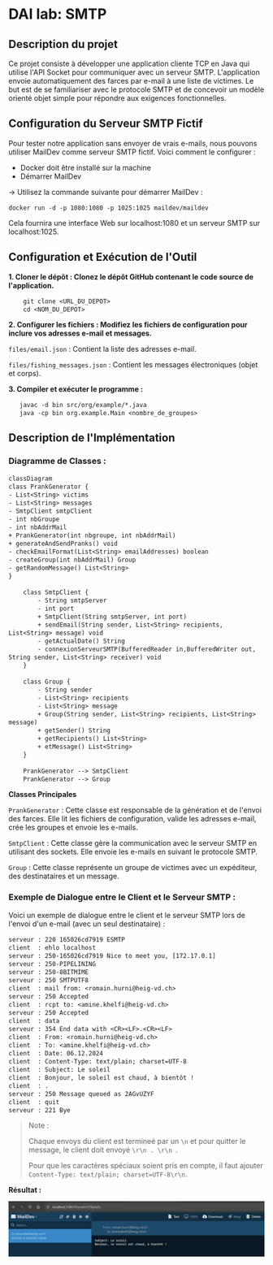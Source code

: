 DAI lab: SMTP
=============

Description du projet
----------

Ce projet consiste à développer une application cliente TCP en Java qui utilise l'API Socket pour communiquer avec un serveur SMTP. L'application envoie automatiquement des farces par e-mail à une liste de victimes. Le but est de se familiariser avec le protocole SMTP et de concevoir un modèle orienté objet simple pour répondre aux exigences fonctionnelles.

Configuration du Serveur SMTP Fictif
-----------------------

Pour tester notre application sans envoyer de vrais e-mails, nous pouvons utiliser MailDev comme serveur SMTP fictif. Voici comment le configurer :

 - Docker doit être installé sur la machine
 - Démarrer MailDev 
 
-> Utilisez la commande suivante pour démarrer MailDev :

    docker run -d -p 1080:1080 -p 1025:1025 maildev/maildev

Cela fournira une interface Web sur localhost:1080 et un serveur SMTP sur localhost:1025.

Configuration et Exécution de l'Outil
-----------

**1. Cloner le dépôt : Clonez le dépôt GitHub contenant le code source de l'application.**

        git clone <URL_DU_DEPOT> 
        cd <NOM_DU_DEPOT>
**2. Configurer les fichiers : Modifiez les fichiers de configuration pour inclure vos adresses e-mail et messages.**

`files/email.json` : Contient la liste des adresses e-mail.

`files/fishing_messages.json` : Contient les messages électroniques (objet et corps).

**3. Compiler et exécuter le programme :**

       javac -d bin src/org/example/*.java
       java -cp bin org.example.Main <nombre_de_groupes>


Description de l'Implémentation
-------

### Diagramme de Classes :

```mermaid
classDiagram
class PrankGenerator {
- List<String> victims
- List<String> messages
- SmtpClient smtpClient
- int nbGroupe
- int nbAddrMail
+ PrankGenerator(int nbgroupe, int nbAddrMail)
+ generateAndSendPranks() void
- checkEmailFormat(List<String> emailAddresses) boolean 
- createGroup(int nbAddrMail) Group
- getRandomMessage() List<String>
}

    class SmtpClient {
        - String smtpServer
        - int port
        + SmtpClient(String smtpServer, int port)
        + sendEmail(String sender, List<String> recipients, List<String> message) void
        - getActualDate() String
        - connexionServeurSMTP(BufferedReader in,BufferedWriter out, String sender, List<String> receiver) void
    }

    class Group {
        - String sender
        - List<String> recipients
        - List<String> message
        + Group(String sender, List<String> recipients, List<String> message)
        + getSender() String
        + getRecipients() List<String>
        + etMessage() List<String>
    }

    PrankGenerator --> SmtpClient
    PrankGenerator --> Group
```

**Classes Principales**

`PrankGenerator` : Cette classe est responsable de la génération et de l'envoi des farces. Elle lit les fichiers de configuration, valide les adresses e-mail, crée les groupes et envoie les e-mails.

`SmtpClient` : Cette classe gère la communication avec le serveur SMTP en utilisant des sockets. Elle envoie les e-mails en suivant le protocole SMTP.

`Group` : Cette classe représente un groupe de victimes avec un expéditeur, des destinataires et un message.

### Exemple de Dialogue entre le Client et le Serveur SMTP :

Voici un exemple de dialogue entre le client et le serveur SMTP lors de l'envoi d'un e-mail (avec un seul destinataire) :

    serveur : 220 165026cd7919 ESMTP
    client  : ehlo localhost
    serveur : 250-165026cd7919 Nice to meet you, [172.17.0.1]
    serveur : 250-PIPELINING
    serveur : 250-8BITMIME
    serveur : 250 SMTPUTF8
    client  : mail from: <romain.hurni@heig-vd.ch>
    serveur : 250 Accepted
    client  : rcpt to: <amine.khelfi@heig-vd.ch>
    serveur : 250 Accepted
    client  : data
    serveur : 354 End data with <CR><LF>.<CR><LF>
    client  : From: <romain.hurni@heig-vd.ch>
    client  : To: <amine.khelfi@heig-vd.ch>
    client  : Date: 06.12.2024
    client  : Content-Type: text/plain; charset=UTF-8
    client  : Subject: Le soleil
    client  : Bonjour, le soleil est chaud, à bientôt !
    client  : .
    serveur : 250 Message queued as 2AGvUZYF
    client  : quit
    serveur : 221 Bye

>Note : 
> 
>Chaque envoys du client est termineé par un `\n` et pour quitter le message, le client doit envoyé `\r\n . \r\n `.
>
>Pour que les caractères spéciaux soient pris en compte, il faut ajouter `Content-Type: text/plain; charset=UTF-8\r\n`.

**Résultat :**

![mail](mail_recu.jpg "Titre de l'image")